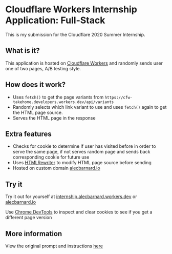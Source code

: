 # Cloudflare Workers Internship Application: Full-Stack
This is my submission for the Cloudflare 2020 Summer Internship. 

## What is it?
This application is hosted on [Cloudflare Workers](https://workers.cloudflare.com) and randomly sends user one of two pages, A/B testing style. 

## How does it work?
- Uses `fetch()` to get the page variants from `https://cfw-takehome.developers.workers.dev/api/variants`
- Randomly selects which link variant to use and uses `fetch()` again to get the HTML page source.
- Serves the HTML page in the response

## Extra features
- Checks for cookie to determine if user has visited before in order to serve the same page, if not serves random page and sends back corresponding cookie for future use
- Uses [HTMLRewriter](https://developers.cloudflare.com/workers/reference/apis/html-rewriter/) to modify HTML page source before sending
- Hosted on custom domain [alecbarnard.io](http://alecbarnard.io)

## Try it 
Try it out for yourself at [internship.alecbarnard.workers.dev](https://internship.alecbarnard.workers.dev) or [alecbarnard.io](http://alecbarnard.io)

Use [Chrome DevTools](https://developers.google.com/web/tools/chrome-devtools/storage/cookies) to inspect and clear cookies to see if you get a different page version

## More information
View the original prompt and instructions [here](PROMPT.md)
